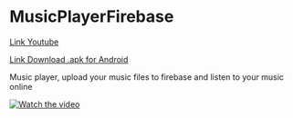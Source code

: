 # MusicPlayerFirebase


<a target="_blank" rel="noopener noreferrer" href="https://www.youtube.com/watch?v=D4HFFwIhooI">Link Youtube</a>

<a target="_blank" rel="noopener noreferrer" href="https://drive.google.com/file/d/1hYT_Wx9lwakmDuOQUF11ha_6G_a2VzFC/view?usp=sharing">Link Download .apk for Android</a>

Music player, upload your music files to firebase and listen to your music online

[![Watch the video](https://github.com/mateuszd2411/MusicPlayerFirebase/blob/1/Screenshots/Screenshot_20200817-115613.png?raw=true)](https://www.youtube.com/watch?v=D4HFFwIhooI)

